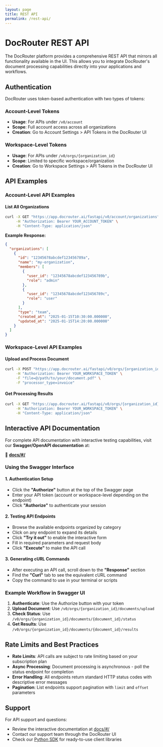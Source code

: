 ```yaml
---
layout: page
title: REST API
permalink: /rest-api/
---
```


# DocRouter REST API

The DocRouter platform provides a comprehensive REST API that mirrors all functionality available in the UI. This allows you to integrate DocRouter's document processing capabilities directly into your applications and workflows.

## Authentication

DocRouter uses token-based authentication with two types of tokens:

### Account-Level Tokens
- **Usage**: For APIs under `/v0/account`
- **Scope**: Full account access across all organizations
- **Creation**: Go to Account Settings > API Tokens in the DocRouter UI

### Workspace-Level Tokens
- **Usage**: For APIs under `/v0/orgs/{organization_id}`
- **Scope**: Limited to specific workspace/organization
- **Creation**: Go to Workspace Settings > API Tokens in the DocRouter UI

## API Examples

### Account-Level API Examples

#### List All Organizations
```bash
curl -X GET "https://app.docrouter.ai/fastapi/v0/account/organizations" \
     -H "Authorization: Bearer YOUR_ACCOUNT_TOKEN" \
     -H "Content-Type: application/json"
```

**Example Response:**
```json
{
  "organizations": [
    {
      "id": "12345678abcdef123456789a",
      "name": "my-organization",
      "members": [
        {
          "user_id": "12345678abcdef123456789b",
          "role": "admin"
        },
        {
          "user_id": "12345678abcdef123456789c",
          "role": "user"
        }
      ],
      "type": "team",
      "created_at": "2025-01-15T10:30:00.000000",
      "updated_at": "2025-01-15T14:20:00.000000"
    }
  ]
}
```

### Workspace-Level API Examples

#### Upload and Process Document
```bash
curl -X POST "https://app.docrouter.ai/fastapi/v0/orgs/{organization_id}/documents/upload" \
     -H "Authorization: Bearer YOUR_WORKSPACE_TOKEN" \
     -F "file=@/path/to/your/document.pdf" \
     -F "processor_type=invoice"
```

#### Get Processing Results
```bash
curl -X GET "https://app.docrouter.ai/fastapi/v0/orgs/{organization_id}/documents/{document_id}/results" \
     -H "Authorization: Bearer YOUR_WORKSPACE_TOKEN" \
     -H "Content-Type: application/json"
```

## Interactive API Documentation

For complete API documentation with interactive testing capabilities, visit our **Swagger/OpenAPI documentation** at:

🔗 **[docs/#/](https://app.docrouter.ai/fastapi/docs/#/)**

### Using the Swagger Interface

#### 1. Authentication Setup
- Click the **"Authorize"** button at the top of the Swagger page
- Enter your API token (account or workspace-level depending on the endpoint)
- Click **"Authorize"** to authenticate your session

#### 2. Testing API Endpoints
- Browse the available endpoints organized by category
- Click on any endpoint to expand its details
- Click **"Try it out"** to enable the interactive form
- Fill in required parameters and request body
- Click **"Execute"** to make the API call

#### 3. Generating cURL Commands
- After executing an API call, scroll down to the **"Response"** section
- Find the **"Curl"** tab to see the equivalent cURL command
- Copy the command to use in your terminal or scripts

### Example Workflow in Swagger UI

1. **Authenticate**: Use the Authorize button with your token
2. **Upload Document**: Use `/v0/orgs/{organization_id}/documents/upload`
3. **Check Status**: Use `/v0/orgs/{organization_id}/documents/{document_id}/status`
4. **Get Results**: Use `/v0/orgs/{organization_id}/documents/{document_id}/results`

## Rate Limits and Best Practices

- **Rate Limits**: API calls are subject to rate limiting based on your subscription plan
- **Async Processing**: Document processing is asynchronous - poll the status endpoint for completion
- **Error Handling**: All endpoints return standard HTTP status codes with descriptive error messages
- **Pagination**: List endpoints support pagination with `limit` and `offset` parameters

## Support

For API support and questions:
- Review the interactive documentation at [docs/#/](https://app.docrouter.ai/fastapi/docs/#/)
- Contact our support team through the DocRouter UI
- Check our [Python SDK](/python-sdk) for ready-to-use client libraries